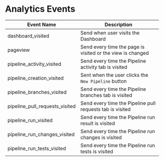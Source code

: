 Analytics Events
================

| Event Name  | Description |
| ------------- | ------------- |
| dashboard_visited | Send when user visits the Dashboard  |
| pageview | Send every time the page is visited or the view is changed  |
| pipeline_activity_visited  | Send every time the Pipeline activity tab is visited  |
| pipeline_creation_visited  | Sent when the user clicks the `New Pipeline` button  |
| pipeline_branches_visited  | Send every time the Pipeline branches tab is visited  |
| pipeline_pull_requests_visited  | Send every time the Pipeline pull requests tab is visited  |
| pipeline_run_visited  |  Send every time the Pipeline run result is visited |
| pipeline_run_changes_visited  |  Send every time the Pipeline run changes is visited |
| pipeline_run_tests_visited  |  Send every time the Pipeline run tests is visited |

